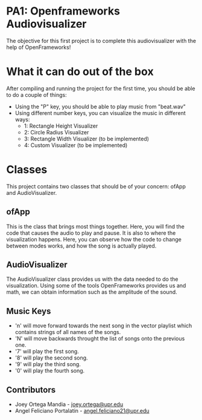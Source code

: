 # PA1: Openframeworks Audiovisualizer
The objective for this first project is to complete this audiovisualizer with the help of OpenFrameworks!

# What it can do out of the box
After compiling and running the project for the first time, you should be able to do a couple of things:

- Using the "P" key, you should be able to play music from "beat.wav" 
- Using different number keys, you can visualize the music in different ways:
    - 1: Rectangle Height Visualizer
    - 2: Circle Radius Visualizer
    - 3: Rectangle Width Visualizer (to be implemented)
    - 4: Custom Visualizer (to be implemented)

# Classes
This project contains two classes that should be of your concern: ofApp and AudioVisualizer.

## ofApp
This is the class that brings most things together. Here, you will find the code that causes the audio to play and pause. It is also to where the visualization happens. Here, you can observe how the code to change between modes works, and how the song is actually played. 

## AudioVisualizer
The AudioVisualizer class provides us with the data needed to do the visualization. Using some of the tools OpenFrameworks provides us and math, we can obtain information such as the amplitude of the sound. 

## Music Keys
- 'n' will move forward towards the next song in the vector playlist which contains strings of all names of the songs.
- 'N' will move backwards throught the list of songs onto the previous one.
- '7' will play the first song.
- '8' will play the second song.
- '9' will play the third song.
- '0' will play the fourth song.

## Contributors
- Joey Ortega Mandia - joey.ortega@upr.edu
- Angel Feliciano Portalatin - angel.feliciano21@upr.edu
